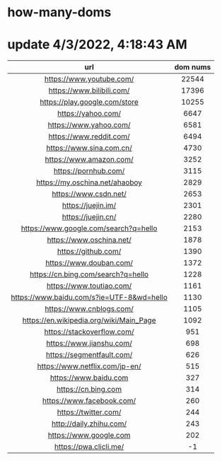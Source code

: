 # how-many-doms

# update 4/3/2022, 4:18:43 AM

url | dom nums
:-: | :-:
https://www.youtube.com/ | 22544
https://www.bilibili.com/ | 17396
https://play.google.com/store | 10255
https://yahoo.com/ | 6647
https://www.yahoo.com/ | 6581
https://www.reddit.com/ | 6494
https://www.sina.com.cn/ | 4730
https://www.amazon.com/ | 3252
https://pornhub.com/ | 3115
https://my.oschina.net/ahaoboy | 2829
https://www.csdn.net/ | 2653
https://juejin.im/ | 2301
https://juejin.cn/ | 2280
https://www.google.com/search?q=hello | 2153
https://www.oschina.net/ | 1878
https://github.com/ | 1390
https://www.douban.com/ | 1372
https://cn.bing.com/search?q=hello | 1228
https://www.toutiao.com/ | 1161
https://www.baidu.com/s?ie=UTF-8&wd=hello | 1130
https://www.cnblogs.com/ | 1105
https://en.wikipedia.org/wiki/Main_Page | 1092
https://stackoverflow.com/ | 951
https://www.jianshu.com/ | 698
https://segmentfault.com/ | 626
https://www.netflix.com/jp-en/ | 515
https://www.baidu.com | 327
https://cn.bing.com | 314
https://www.facebook.com/ | 260
https://twitter.com/ | 244
http://daily.zhihu.com/ | 243
https://www.google.com | 202
https://pwa.clicli.me/ | -1
